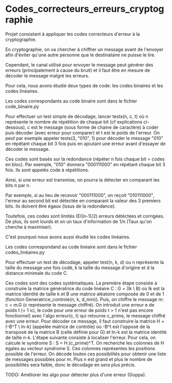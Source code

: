# Codes_correcteurs_erreurs_cryptographie

Projet consistant à appliquer les codes correcteurs d'erreur à la cryptographie.

En cryptographie, on va chercher à chiffrer un message avant de l'envoyer afin d'éviter qu'une autre personne que le destinataire ne puisse le lire.

Cependant, le canal utilisé pour envoyer le message peut générer des erreurs (principalement à cause du bruit) et il faut être en mesure de décoder le message malgré les erreurs.

Pour cela, nous avons étudié deux types de code: les codes binaires et les codes linéaires.

Les codes correspondants au code binaire sont dans le fichier code_binaire.py

Pour effectuer un test simple de décodage, lancer tests(n, c, t) où n représente le nombre de répétition de chaque bit (cf explications ci-dessous), c est le message (sous forme de chaine de caractère) à coder puis décoder (avec erreur pour comparer) et t est le poids de l'erreur. On peut par exemple appeler tests(3, "010", 1) pour décoder le message "010" en répétant chaque bit 3 fois puis en ajoutant une erreur avant d'essayer de décoder le message.

Ces codes sont basés sur la redondance (répéter n fois chaque bit = codes en bloc). Par exemple, "010" donnera "000111000" en répétant chaque bit 3 fois. Ils sont appelés code à répétitions.

Ainsi, si une erreur est transmise, on pourra la détecter en comparant les bits n par n.

Par exemple, si au lieu de recevoir "000111000", on reçoit "010111000", l'erreur au second bit est détectée en comparant la valeur des 3 premiers bits. Ils doivent être égaux (issus de la redondance).

Toutefois, ces codes sont limités (E((n-1)/2) erreurs détéctées et corrigées. De plus, ils sont lourds et on un taux d'information de 1/n (Taux qu'on cherche à maximiser).


C'est pourquoi nous avons aussi étudié les codes linéaires.

Les codes correspondand au code linéaire sont dans le fichier codes_linéaires.py

Pour effectuer un test de décodage, appeler test(n, k, d) ou n représente la taille du message une fois codé, k la taille du message d'origine et d la distance minimale du code C. 

Ces codes sont des codes systématiques. La première étape consiste à construire la matrice génératrice du code linéaire C : G = (Ik \ B) où Ik est la matrice identité de taille k et B une matrice aléatoire composée de 0 et de 1 (fonction Generatrice_controle(n, k, d_min)). Puis, on chiffre le message m: c = m.G (c représente le message chiffré). On introduit une erreur e de poids t (= 1 ici, le code pour une erreur de poids t > 1 n'est pas encore fonctionnel) avec l'algo erreur(c, t) qui retourne c_prime, le message chiffré avec une erreur. Pour décoder ce message, il faut construire la matrice H = (-B^T \ In-k) (appelée matrice de contrôle) où -B^t est l'opposé de la transposé de la matrice B (celle définie pour G) et In-k est la matrice identité de taille n-k. L'étape suivante consiste à localiser l'erreur. Pour cela, on calcule le syndrome S : S = H.(c_prime)^T. On recherche les colonnes de H égales au vecteur syndrome S. Ces colonnes représentes les positions possible de l'erreur. On décode toutes ces possibilités pour obtenir une liste de messages possibles pour m. Plus n est grand et plus le nombre de possibilités sera faible, donc le décodage en sera plus précis.



TODO: Améliorer les algo pour détecter plus d'une erreur (Goppa).

